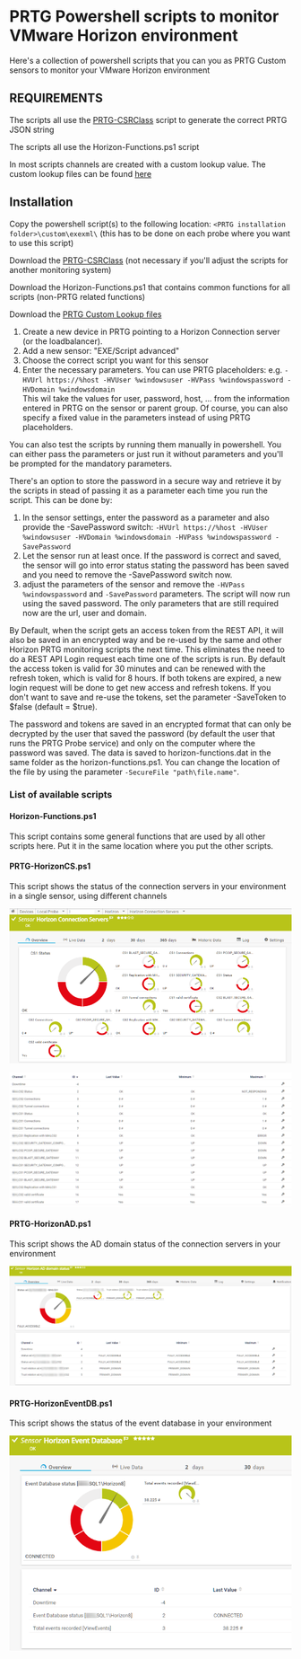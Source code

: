 # PRTG Powershell scripts to monitor VMware Horizon environment
Here's a collection of powershell scripts that you can you as PRTG Custom sensors to monitor your VMware Horizon environment
## REQUIREMENTS
The scripts all use the [PRTG-CSRClass](../PRTG-CSR/) script to generate the correct PRTG JSON string

The scripts all use the Horizon-Functions.ps1 script

In most scripts channels are created with a custom lookup value. The custom lookup files can be found [here](../PRTG-Lookups/)
## Installation
Copy the powershell script(s) to the following location: `<PRTG installation folder>\custom\exexml\` (this has to be done on each probe where you want to use this script)

Download the [PRTG-CSRClass](../PRTG-CSR/) (not necessary if you'll adjust the scripts for another monitoring system)

Download the Horizon-Functions.ps1 that contains common functions for all scripts (non-PRTG related functions)

Download the [PRTG Custom Lookup files](../PRTG-Lookups/) 

1. Create a new device in PRTG pointing to a Horizon Connection server (or the loadbalancer). 
2. Add a new sensor: "EXE/Script advanced"
3. Choose the correct script you want for this sensor
4. Enter the necessary parameters. You can use PRTG placeholders: e.g. `-HVUrl https://%host -HVUser %windowsuser -HVPass %windowspassword -HVDomain %windowsdomain`    
  This wil take the values for user, password, host, ... from the information entered in PRTG on the sensor or parent group. Of course, you can also specify a fixed value in the parameters instead of using PRTG placeholders.

You can also test the scripts by running them manually in powershell. You can either pass the parameters or just run it without parameters and you'll be prompted for the mandatory parameters.

There's an option to store the password in a secure way and retrieve it by the scripts in stead of passing it as a parameter each time you run the script. This can be done by: 
1. In the sensor settings, enter the password as a parameter and also provide the -SavePassword switch: `-HVUrl https://%host -HVUser %windowsuser -HVDomain %windowsdomain -HVPass %windowspassword -SavePassword`
2. Let the sensor run at least once. If the password is correct and saved, the sensor will go into error status stating the password has been saved and you need to remove the -SavePassword switch now.
3. adjust the parameters of the sensor and remove the `-HVPass %windowspassword` and `-SavePassword` parameters. The script will now run using the saved password. The only parameters that are still required now are the url, user and domain. 

By Default, when the script gets an access token from the REST API, it will also be saved in an encrypted way and be re-used by the same and other Horizon PRTG monitoring scripts the next time. This eliminates the need to do a REST API Login request each time one of the scripts is run. By default the access token is valid for 30 minutes and can be renewed with the refresh token, which is valid for 8 hours. If both tokens are expired, a new login request will be done to get new access and refresh tokens. If you don't want to save and re-use the tokens, set the parameter -SaveToken to $false (default = $true).

The password and tokens are saved in an encrypted format that can only be decrypted by the user that saved the password (by default the user that runs the PRTG Probe service) and only on the computer where the password was saved. The data is saved to horizon-functions.dat in the same folder as the horizon-functions.ps1. You can change the location of the file by using the parameter `-SecureFile "path\file.name"`.
### List of available scripts
#### Horizon-Functions.ps1
This script contains some general functions that are used by all other scripts here. Put it in the same location where you put the other scripts.
#### PRTG-HorizonCS.ps1
This script shows the status of the connection servers in your environment in a single sensor, using different channels

![Connection server status 1](images/PRTG-HorizonCS_1.png)

![Connection server status 2](images/PRTG-HorizonCS_2.png)
#### PRTG-HorizonAD.ps1
This script shows the AD domain status of the connection servers in your environment

![Connection server AD domain status 1](images/PRTG-HorizonAD_1.png)
#### PRTG-HorizonEventDB.ps1
This script shows the status of the event database in your environment

![Connection server AD domain status 1](images/PRTG-HorizonEventDB_1.png)
